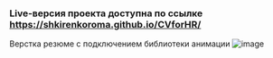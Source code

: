 ### Live-версия проекта доступна по ссылке https://shkirenkoroma.github.io/CVforHR/
Верстка резюме с подключением библиотеки анимации
![image](https://user-images.githubusercontent.com/61347452/228736941-55c97405-6c48-47d0-961a-e40bec2f6425.png)
